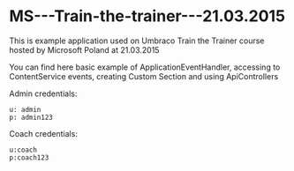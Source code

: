 # MS---Train-the-trainer---21.03.2015

This is example application used on Umbraco Train the Trainer course hosted by Microsoft Poland at 21.03.2015

You can find here basic example of ApplicationEventHandler, accessing to ContentService events, creating Custom Section and using ApiControllers

Admin credentials:
```
u: admin
p: admin123
```
Coach credentials:
```
u:coach
p:coach123
```
